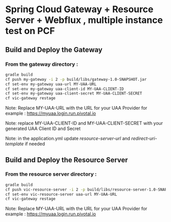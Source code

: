 # Spring Cloud Gateway + Resource Server + Webflux , multiple instance test on PCF

## Build and Deploy the Gateway

### From the gateway directory :

```sh
gradle build
cf push my-gateway -i 2 -p build/libs/gateway-1.0-SNAPSHOT.jar
cf set-env my-gateway uaa-url MY-UAA-URL
cf set-env my-gateway uaa-client-id MY-UAA-CLIENT-ID
cf set-env my-gateway uaa-client-secret MY-UAA-CLIENT-SECRET
cf vic-gateway restage
```

Note: Replace MY-UAA-URL with the URL for your UAA Provider for example : https://myuaa.login.run.pivotal.io

Note: replace MY-UAA-CLIENT-ID and MY-UAA-CLIENT-SECRET with your generated UAA Client ID and Secret

Note: in the application.yml update *resource-server-url* and *redirect-uri-template* if needed

## Build and Deploy the Resource Server

### From the resource server directory :

```sh
gradle build
cf push vic-resource-server -i 2 -p build/libs/resource-server-1.0-SNAPSHOT.jar 
cf set-env vic-resource-server uaa-url MY-UAA-URL
cf vic-gateway restage
```

Note: Replace MY-UAA-URL with the URL for your UAA Provider for example : https://myuaa.login.run.pivotal.io
